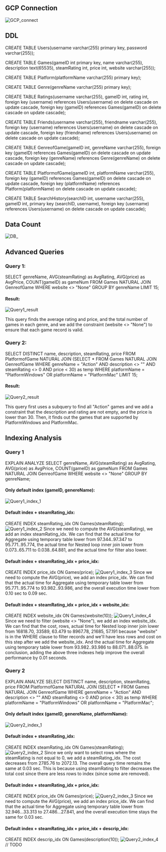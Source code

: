 ## GCP Connection
![GCP_connect](./figures/DB_connection.jpg)

## DDL
CREATE TABLE Users(username varchar(255) primary key, password varchar(255));

CREATE TABLE Games(gameID int primary key, name varchar(255), description text(65535), steamRating int, price int, website varchar(255));

CREATE TABLE Platform(platformName varchar(255) primary key);

CREATE TABLE Genre(genreName varchar(255) primary key);

CREATE TABLE Ratings(username varchar(255), gameID int, rating int, foreign key (username) references Users(username) on delete cascade on update cascade, foreign key (gameID) references Games(gameID) on delete cascade on update cascade);

CREATE TABLE Friends(username varchar(255), friendname varchar(255), foreign key (username) references Users(username) on delete cascade on update cascade, foreign key (friendname) references Users(username) on delete cascade on update cascade);

CREATE TABLE GenreofGame(gameID int, genreName varchar(255), foreign key (gameID) references Games(gameID) on delete cascade on update cascade, foreign key (genreName) references Genre(genreName) on delete cascade on update cascade);

CREATE TABLE PlatformofGame(gameID int, platformName varchar(255), foreign key (gameID) references Games(gameID) on delete cascade on update cascade, foreign key (platformName) references Platform(platformName) on delete cascade on update cascade);

CREATE TABLE SearchHistory(searchID int, username varchar(255), gameID int, primary key (searchID, username), foreign key (username) references Users(username) on delete cascade on update cascade);

## Data Count
![DB_](./figures/Data_count.jpg)

## Advanced Queries
### Query 1:
SELECT genreName, AVG(steamRating) as AvgRating, AVG(price) as AvgPrice, COUNT(gameID) as gameNum
FROM Games NATURAL JOIN GenreofGame
WHERE website <> "None"
GROUP BY genreName
LIMIT 15;

#### Result:
![Query1_result](figures/Query1.jpg)

This query finds the average rating and price, and the total number of games in each genre, and we add the constraint (website <> "None") to ensure that each game record is valid.

### Query 2:
SELECT DISTINCT name, description, steamRating, price
FROM PlatformofGame NATURAL JOIN (SELECT * FROM Games NATURAL JOIN GenreofGame WHERE genreName = "Action" AND description <> "" AND steamRating <> 0 AND price < 30) as temp
WHERE platformName = "PlatformWindows" OR platformName = "PlatformMac"
LIMIT 15;

#### Result:
![Query2_result](figures/Query2.jpg)

This query first uses a subquery to find all "Action" games and we add a constraint that the description and rating are not empty, and the price is lower than 30. Then, it finds out the games that are supported by PlatformWindows and PlatformMac.

## Indexing Analysis
### Query 1

EXPLAIN ANALYZE SELECT genreName, AVG(steamRating) as AvgRating, AVG(price) as AvgPrice, COUNT(gameID) as gameNum FROM Games NATURAL JOIN GenreofGame WHERE website <> "None" GROUP BY genreName;

#### Only default index (gameID, genereName):
![Query1_index_1](figures/Q1_index_1.jpg)

#### Default index + steamRating_idx:
CREATE INDEX steamRating_idx ON Games(steamRating);
![Query1_index_2](figures/Q1_index_2.jpg)
Since we need to compute the AVG(steamRating), we add an index steamRating_idx. We can find that the actual time for Aggregate using temporary table lower from 97.344..97.347 to 95.771..95.774, the actual time for Nested loop inner join lower from 0.073..65.711 to 0.038..64.881, and the actual time for filter also lower.

#### Default index + steamRating_idx + price_idx:
CREATE INDEX price_idx ON Games(price);
![Query1_index_3](figures/Q1_index_3.jpg)
Since we need to compute the AVG(price), we add an index price_idx. We can find that the actual time for Aggregate using temporary table lower from 95.771..95.774 to 93.982..93.986, and the overall execution time lower from 0.10 sec to 0.09 sec.

#### Default index + steamRating_idx + price_idx + website_idx:
CREATE INDEX website_idx ON Games(website(10));
![Query1_index_4](figures/Q1_index_4.jpg)
Since we need to filter (website <> "None"), we add an index website_idx. We can find that the cost, rows, actual time for Nested loop inner join lower from 16818.70, 33589, 63.479 to 8967.78, 21685, 57.191 because "website" is in the WHERE clause to filter records and we'll have less rows and cost on this step after we add the website_idx. And the actual time for Aggregate using temporary table lower from 93.982..93.986 to 88.071..88.075. In conclusion, adding the above three indexes help improve the overall performance by 0.01 seconds.

### Query 2

EXPLAIN ANALYZE SELECT DISTINCT name, description, steamRating, price FROM PlatformofGame NATURAL JOIN (SELECT * FROM Games NATURAL JOIN GenreofGame WHERE genreName = "Action" AND description <> "" AND steamRating <> 0 AND price < 30) as temp WHERE platformName = "PlatformWindows" OR platformName = "PlatformMac";

#### Only default index (gameID, genereName, platformName):
![Query2_index_1](figures/Q2_index_1.jpg)

#### Default index + steamRating_idx:
CREATE INDEX steamRating_idx ON Games(steamRating);
![Query2_index_2](figures/Q2_index_2.jpg)
Since we only want to select rows where the steamRating is not equal to 0, we add a steamRating_idx. The cost decreases from 2785.76 to 2072.13. The overall query time remains the same at 0.03 sec. This is because using steamRating to filter decreases the total cost since there are less rows to index (since some are removed).

#### Default index + steamRating_idx + price_idx:
CREATE INDEX price_idx ON Games(price);
![Query2_index_3](figures/Q2_index_3.jpg)
Since we need to compute the AVG(price), we add an index price_idx. We can find that the actual time for Aggregate using temporary table lower from 32.946...33.313 to 27.486...27.841, and the overall execution time stays the same for 0.03 sec.

#### Default index + steamRating_idx + price_idx + descrip_idx:
CREATE INDEX descrip_idx ON Games(description(10));
![Query2_index_4](figures/Q2_index_4.jpg)
// TODO
